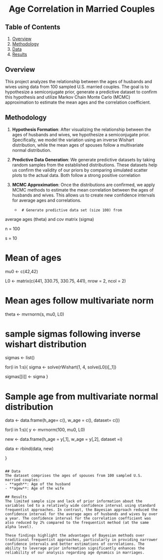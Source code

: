 # <div align="center">**Age Correlation in Married Couples**</div>

## Table of Contents
1. [Overview](#overview)
2. [Methodology](#methodology)
3. [Data](#data)
4. [Results](#results)

## Overview
This project analyzes the relationship between the ages of husbands and wives using data from 100 sampled U.S. married couples. The goal is to hypothesize a semiconjugate prior, generate a predictive dataset to confirm this hypothesis and utilize Markov Chain Monte Carlo (MCMC) approximation to estimate the mean ages and the correlation coefficient.

## Methodology
1. **Hypothesis Formation**: After visualizing the relationship between the ages of husbands and wives, we hypothesize a semiconjugate prior. Specifically, we model the variation using an inverse Wishart distribution, while the mean ages of spouses follow a multivariate normal distribution.

2. **Predictive Data Generation**: We generate predictive datasets by taking random samples from the established distributions. These datasets help us confirm the validity of our priors by comparing simulated scatter plots to the actual data. Both follow a strong positive correlation

3. **MCMC Approximation**: Once the distributions are confirmed, we apply MCMC methods to estimate the mean correlation between the ages of husbands and wives. This allows us to create new confidence intervals for average ages and correlations.
      - ```
         # Generate predictive data set (size 100) from
average ages (theta) and cov matrix (sigma)

n = 100

s = 10

# Mean of ages

mu0 <- c(42,42)

L0 <- matrix(c(441, 330.75, 330.75, 441), nrow = 2, ncol = 2)

# Mean ages follow multivariate norm

theta <- mvrnorm(s, mu0, L0)



# sample sigmas following inverse wishart distribution

sigmas <- list()

for(i in 1:s){
 sigma <- solve(rWishart(1, 4, solve(L0))[,,1])

 sigmas[[i]] <- sigma
}


# Sample age from multivariate normal distribution

data <- data.frame(h_age= c(), w_age = c(), dataset= c())

for(i in 1:s){
 y <- mvrnorm(100, mu0, L0)

 new <- data.frame(h_age = y[,1], w_age = y[,2], dataset =i)

 data <- rbind(data, new)

}
```

## Data
The dataset comprises the ages of spouses from 100 sampled U.S. married couples:
- **ageh**: Age of the husband
- **agew**: Age of the wife

## Results
The limited sample size and lack of prior information about the variables led to a relatively wide confidence interval using standard frequentist approaches. In contrast, the Bayesian approach reduced the confidence interval for the average ages of husbands and wives by over a year. The confidence interval for the correlation coefficient was also reduced by 2% compared to the frequentist method (at the same alpha level).

These findings highlight the advantages of Bayesian methods over traditional frequentist approaches, particularly in providing narrower confidence intervals and better estimations of correlations. The ability to leverage prior information significantly enhances the reliability of our analysis regarding age dynamics in marriages.
